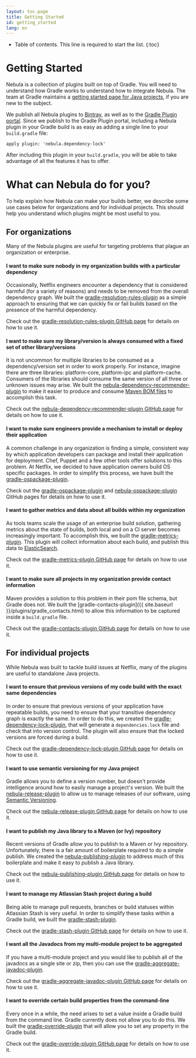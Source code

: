 ```yaml
---
layout: toc-page
title: Getting Started
id: getting_started
lang: en
---
```


* Table of contents. This line is required to start the list.
{:toc}

# Getting Started

Nebula is a collection of plugins built on top of Gradle. You will need to understand how Gradle works to understand how to integrate Nebula. The team at Gradle maintains a [getting started page for Java projects](http://gradle.org/getting-started-gradle-java/), if you are new to the subject.  

We publish all Nebula plugins to [Bintray](https://bintray.com/nebula/gradle-plugins), as well as to the [Gradle Plugin portal](https://plugins.gradle.org/). Since we publish to the Gradle Plugin portal, including a Nebula plugin in your Gradle build is as easy as adding a single line to your `build.gradle` file:

~~~output
apply plugin: 'nebula.dependency-lock'
~~~

After including this plugin in your `build.gradle`, you will be able to take advantage of all the features it has to offer. 

# What can Nebula do for you?

To help explain how Nebula can make your builds better, we describe some use cases below for organizations and for individual projects. This should help you understand which plugins might be most useful to you.  

## For organizations

Many of the Nebula plugins are useful for targeting problems that plague an organization or enterprise.

#### I want to make sure nobody in my organization builds with a particular dependency

Occasionally, Netflix engineers encounter a dependency that is considered harmful (for a variety of reasons) and needs to be removed from the overall dependency graph. We built the [gradle-resolution-rules-plugin](https://github.com/nebula-plugins/gradle-resolution-rules-plugin) as a simple approach to ensuring that we can quickly fix or fail builds based on the presence of the harmful dependency.   

Check out the [gradle-resolution-rules-plugin GitHub page](https://github.com/nebula-plugins/gradle-resolution-rules-plugin) for details on how to use it.

#### I want to make sure my library/version is always consumed with a fixed set of other library/versions

It is not uncommon for multiple libraries to be consumed as a dependency/version set in order to work properly. For instance, imagine there are three libraries: platform-core, platform-ipc and platform-cache. Consumers of the libraries should consume the same version of all three or unknown issues may arise. We built the [nebula-dependency-recommender-plugin](https://github.com/nebula-plugins/nebula-dependency-recommender-plugin) to make it easier to produce and consume [Maven BOM files](https://maven.apache.org/guides/introduction/introduction-to-dependency-mechanism.html) to accomplish this task.

Check out the [nebula-dependency-recommender-plugin GitHub page](https://github.com/nebula-plugins/nebula-dependency-recommender-plugin) for details on how to use it.

#### I want to make sure engineers provide a mechanism to install or deploy their application

A common challenge in any organization is finding a simple, consistent way by which application developers can package and install their application for deployment. Chef, Puppet and a few other tools offer solutions to this problem. At Netflix, we decided to have application owners build OS specific packages. In order to simplify this process, we have built the [gradle-ospackage-plugin](https://github.com/nebula-plugins/gradle-ospackage-plugin).

Check out the [gradle-ospackage-plugin](https://github.com/nebula-plugins/gradle-ospackage-plugin) and [nebula-ospackage-plugin](https://github.com/nebula-plugins/nebula-ospackage-plugin) GitHub pages for details on how to use it.

#### I want to gather metrics and data about all builds within my organization

As tools teams scale the usage of an enterprise build solution, gathering metrics about the state of builds, both local and on a CI server becomes increasingly important. To accomplish this, we built the [gradle-metrics-plugin](https://github.com/nebula-plugins/gradle-metrics-plugin). This plugin will collect information about each build, and publish this data to [ElasticSearch](https://www.elastic.co/products/elasticsearch).

Check out the [gradle-metrics-plugin GitHub page](https://github.com/nebula-plugins/gradle-metrics-plugin) for details on how to use it.

#### I want to make sure all projects in my organization provide contact information

Maven provides a solution to this problem in their pom file schema, but Gradle does not. We built the [gradle-contacts-plugin]({{ site.baseurl }}/plugins/gradle_contacts.html) to allow this information to be captured inside a `build.gradle` file. 

Check out the [gradle-contacts-plugin GitHub page](https://github.com/nebula-plugins/gradle-contacts-plugin) for details on how to use it.

## For individual projects

While Nebula was built to tackle build issues at Netflix, many of the plugins are useful to standalone Java projects.

#### I want to ensure that previous versions of my code build with the exact same dependencies

In order to ensure that previous versions of your application have repeatable builds, you need to ensure that your transitive dependency graph is exactly the same. In order to do this, we created the [gradle-dependency-lock-plugin](https://github.com/nebula-plugins/gradle-dependency-lock-plugin), that will generate a `dependencies.lock` file and check that into version control. The plugin will also ensure that the locked versions are forced during a build.

Check out the [gradle-dependency-lock-plugin GitHub page](https://github.com/nebula-plugins/gradle-dependency-lock-plugin) for details on how to use it.

#### I want to use semantic versioning for my Java project

Gradle allows you to define a version number, but doesn't provide intelligence around how to easily manage a project's version. We built the [nebula-release-plugin](https://github.com/nebula-plugins/nebula-release-plugin) to allow us to manage releases of our software, using [Semantic Versioning](http://semver.org/).

Check out the [nebula-release-plugin GitHub page](https://github.com/nebula-plugins/nebula-release-plugin) for details on how to use it.

#### I want to publish my Java library to a Maven (or Ivy) repository

Recent versions of Gradle allow you to publish to a Maven or Ivy repository. Unfortunately, there is a fair amount of boilerplate required to do a simple publish. We created the [nebula-publishing-plugin](https://github.com/nebula-plugins/nebula-publishing-plugin) to address much of this boilerplate and make it easy to publish a Java library.

Check out the [nebula-publishing-plugin GitHub page](https://github.com/nebula-plugins/nebula-publishing-plugin) for details on how to use it.

#### I want to manage my Atlassian Stash project during a build

Being able to manage pull requests, branches or build statuses within Atlassian Stash is very useful. In order to simplify these tasks within a Gradle build, we built the [gradle-stash-plugin](https://github.com/nebula-plugins/gradle-stash-plugin). 

Check out the [gradle-stash-plugin GitHub page](https://github.com/nebula-plugins/gradle-stash-plugin) for details on how to use it.

#### I want all the Javadocs from my multi-module project to be aggregated

If you have a multi-module project and you would like to publish all of the javadocs as a single site or zip, then you can use the [gradle-aggregate-javadoc-plugin](https://github.com/nebula-plugins/gradle-aggregate-javadocs-plugin). 

Check out the [gradle-aggregate-javadoc-plugin GitHub page](https://github.com/nebula-plugins/gradle-aggregate-javadocs-plugin) for details on how to use it.

#### I want to override certain build properties from the command-line

Every once in a while, the need arises to set a value inside a Gradle build from the command line. Gradle currently does not allow you to do this. We built the [gradle-override-plugin](https://github.com/nebula-plugins/gradle-override-plugin) that will allow you to set any property in the Gradle build.

Check out the [gradle-override-plugin GitHub page](https://github.com/nebula-plugins/gradle-override-plugin) for details on how to use it.